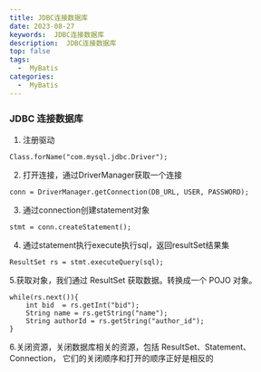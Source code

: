 ```yaml
---
title: JDBC连接数据库
date: 2023-08-27
keywords:  JDBC连接数据库
description:  JDBC连接数据库
top: false
tags:
  -  MyBatis
categories:
  -  MyBatis
---
```


### JDBC 连接数据库

1. 注册驱动
```
Class.forName("com.mysql.jdbc.Driver");
```
2. 打开连接，通过DriverManager获取一个连接
```
conn = DriverManager.getConnection(DB_URL, USER, PASSWORD);
```
3. 通过connection创建statement对象
```
stmt = conn.createStatement();
```
4. 通过statement执行execute执行sql，返回resultSet结果集
```
ResultSet rs = stmt.executeQuery(sql);
```
5.获取对象，我们通过 ResultSet 获取数据。转换成一个 POJO 对象。
```
while(rs.next()){
    int bid  = rs.getInt("bid");
    String name = rs.getString("name");
    String authorId = rs.getString("author_id");
}
```

6.关闭资源，关闭数据库相关的资源，包括 ResultSet、Statement、Connection， 它们的关闭顺序和打开的顺序正好是相反的
